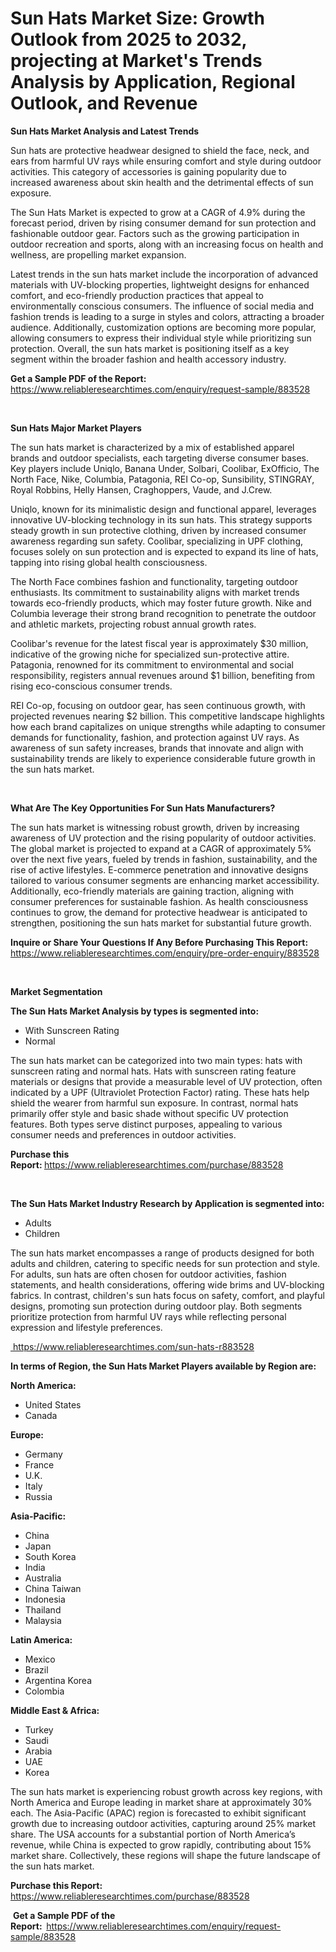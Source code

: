 <p><h1>Sun Hats Market Size: Growth Outlook from 2025 to 2032, projecting at Market's Trends Analysis by Application, Regional Outlook, and Revenue</h1></p><p><strong>Sun Hats Market Analysis and Latest Trends</strong></p>
<p><p>Sun hats are protective headwear designed to shield the face, neck, and ears from harmful UV rays while ensuring comfort and style during outdoor activities. This category of accessories is gaining popularity due to increased awareness about skin health and the detrimental effects of sun exposure. </p><p>The Sun Hats Market is expected to grow at a CAGR of 4.9% during the forecast period, driven by rising consumer demand for sun protection and fashionable outdoor gear. Factors such as the growing participation in outdoor recreation and sports, along with an increasing focus on health and wellness, are propelling market expansion. </p><p>Latest trends in the sun hats market include the incorporation of advanced materials with UV-blocking properties, lightweight designs for enhanced comfort, and eco-friendly production practices that appeal to environmentally conscious consumers. The influence of social media and fashion trends is leading to a surge in styles and colors, attracting a broader audience. Additionally, customization options are becoming more popular, allowing consumers to express their individual style while prioritizing sun protection. Overall, the sun hats market is positioning itself as a key segment within the broader fashion and health accessory industry.</p></p>
<p><strong>Get a Sample PDF of the Report:&nbsp;</strong> <a href="https://www.reliableresearchtimes.com/enquiry/request-sample/883528?utm_campaign=3505&utm_medium=2&utm_source=Github&utm_content=ia&utm_term=15042025&utm_id=sun-hats">https://www.reliableresearchtimes.com/enquiry/request-sample/883528</a></p>
<p>&nbsp;</p>
<p><strong>Sun Hats Major Market Players</strong></p>
<p><p>The sun hats market is characterized by a mix of established apparel brands and outdoor specialists, each targeting diverse consumer bases. Key players include Uniqlo, Banana Under, Solbari, Coolibar, ExOfficio, The North Face, Nike, Columbia, Patagonia, REI Co-op, Sunsibility, STINGRAY, Royal Robbins, Helly Hansen, Craghoppers, Vaude, and J.Crew.</p><p>Uniqlo, known for its minimalistic design and functional apparel, leverages innovative UV-blocking technology in its sun hats. This strategy supports steady growth in sun protective clothing, driven by increased consumer awareness regarding sun safety. Coolibar, specializing in UPF clothing, focuses solely on sun protection and is expected to expand its line of hats, tapping into rising global health consciousness.</p><p>The North Face combines fashion and functionality, targeting outdoor enthusiasts. Its commitment to sustainability aligns with market trends towards eco-friendly products, which may foster future growth. Nike and Columbia leverage their strong brand recognition to penetrate the outdoor and athletic markets, projecting robust annual growth rates.</p><p>Coolibar's revenue for the latest fiscal year is approximately $30 million, indicative of the growing niche for specialized sun-protective attire. Patagonia, renowned for its commitment to environmental and social responsibility, registers annual revenues around $1 billion, benefiting from rising eco-conscious consumer trends.</p><p>REI Co-op, focusing on outdoor gear, has seen continuous growth, with projected revenues nearing $2 billion. This competitive landscape highlights how each brand capitalizes on unique strengths while adapting to consumer demands for functionality, fashion, and protection against UV rays. As awareness of sun safety increases, brands that innovate and align with sustainability trends are likely to experience considerable future growth in the sun hats market.</p></p>
<p>&nbsp;</p>
<p><strong>What Are The Key Opportunities For Sun Hats Manufacturers?</strong></p>
<p><p>The sun hats market is witnessing robust growth, driven by increasing awareness of UV protection and the rising popularity of outdoor activities. The global market is projected to expand at a CAGR of approximately 5% over the next five years, fueled by trends in fashion, sustainability, and the rise of active lifestyles. E-commerce penetration and innovative designs tailored to various consumer segments are enhancing market accessibility. Additionally, eco-friendly materials are gaining traction, aligning with consumer preferences for sustainable fashion. As health consciousness continues to grow, the demand for protective headwear is anticipated to strengthen, positioning the sun hats market for substantial future growth.</p></p>
<p><strong>Inquire or Share Your Questions If Any Before Purchasing This Report:</strong> <a href="https://www.reliableresearchtimes.com/enquiry/pre-order-enquiry/883528?utm_campaign=3505&utm_medium=2&utm_source=Github&utm_content=ia&utm_term=15042025&utm_id=sun-hats">https://www.reliableresearchtimes.com/enquiry/pre-order-enquiry/883528</a></p>
<p>&nbsp;</p>
<p><strong>Market Segmentation</strong></p>
<p><strong>The Sun Hats Market Analysis by types is segmented into:</strong></p>
<p><ul><li>With Sunscreen Rating</li><li>Normal</li></ul></p>
<p><p>The sun hats market can be categorized into two main types: hats with sunscreen rating and normal hats. Hats with sunscreen rating feature materials or designs that provide a measurable level of UV protection, often indicated by a UPF (Ultraviolet Protection Factor) rating. These hats help shield the wearer from harmful sun exposure. In contrast, normal hats primarily offer style and basic shade without specific UV protection features. Both types serve distinct purposes, appealing to various consumer needs and preferences in outdoor activities.</p></p>
<p><strong>Purchase this Report:&nbsp;</strong><a href="https://www.reliableresearchtimes.com/purchase/883528?utm_campaign=3505&utm_medium=2&utm_source=Github&utm_content=ia&utm_term=15042025&utm_id=sun-hats">https://www.reliableresearchtimes.com/purchase/883528</a></p>
<p>&nbsp;</p>
<p><strong>The Sun Hats Market Industry Research by Application is segmented into:</strong></p>
<p><ul><li>Adults</li><li>Children</li></ul></p>
<p><p>The sun hats market encompasses a range of products designed for both adults and children, catering to specific needs for sun protection and style. For adults, sun hats are often chosen for outdoor activities, fashion statements, and health considerations, offering wide brims and UV-blocking fabrics. In contrast, children's sun hats focus on safety, comfort, and playful designs, promoting sun protection during outdoor play. Both segments prioritize protection from harmful UV rays while reflecting personal expression and lifestyle preferences.</p></p>
<p><a href="https://www.reliableresearchtimes.com/sun-hats-r883528?utm_campaign=3505&utm_medium=2&utm_source=Github&utm_content=ia&utm_term=15042025&utm_id=sun-hats">&nbsp;https://www.reliableresearchtimes.com/sun-hats-r883528</a></p>
<p><strong>In terms of Region, the Sun Hats Market Players available by Region are:</strong></p>
<p>
    <p> <strong> North America: </strong>
        <ul>
            <li>United States</li>
            <li>Canada</li>
        </ul>
        </p> 
    <p> <strong> Europe: </strong>
        <ul>
            <li>Germany</li>
            <li>France</li>
            <li>U.K.</li>
            <li>Italy</li>
            <li>Russia</li>
        </ul>
        </p> 
    <p> <strong> Asia-Pacific: </strong>
        <ul>
            <li>China</li>
            <li>Japan</li>
            <li>South Korea</li>
            <li>India</li>
            <li>Australia</li>
            <li>China Taiwan</li>
            <li>Indonesia</li>
            <li>Thailand</li>
            <li>Malaysia</li>
        </ul>
        </p> 
    <p> <strong> Latin America: </strong>
        <ul>
            <li>Mexico</li>
            <li>Brazil</li>
            <li>Argentina Korea</li>
            <li>Colombia</li>
        </ul>
        </p> 
    <p> <strong> Middle East & Africa: </strong>
        <ul>
            <li>Turkey</li>
            <li>Saudi</li>
            <li>Arabia</li>
            <li>UAE</li>
            <li>Korea</li>
        </ul>
    </p>
    </p>
<p><p>The sun hats market is experiencing robust growth across key regions, with North America and Europe leading in market share at approximately 30% each. The Asia-Pacific (APAC) region is forecasted to exhibit significant growth due to increasing outdoor activities, capturing around 25% market share. The USA accounts for a substantial portion of North America’s revenue, while China is expected to grow rapidly, contributing about 15% market share. Collectively, these regions will shape the future landscape of the sun hats market.</p></p>
<p><strong>Purchase this Report: </strong><a href="https://www.reliableresearchtimes.com/purchase/883528?utm_campaign=3505&utm_medium=2&utm_source=Github&utm_content=ia&utm_term=15042025&utm_id=sun-hats">https://www.reliableresearchtimes.com/purchase/883528</a></p>
<p>&nbsp;<strong>Get a Sample PDF of the Report:&nbsp;&nbsp;</strong><a href="https://www.reliableresearchtimes.com/enquiry/request-sample/883528?utm_campaign=3505&utm_medium=2&utm_source=Github&utm_content=ia&utm_term=15042025&utm_id=sun-hats">https://www.reliableresearchtimes.com/enquiry/request-sample/883528</a></p>
<p><strong></strong></p>
<p><p></p><p></p><p></p></p>